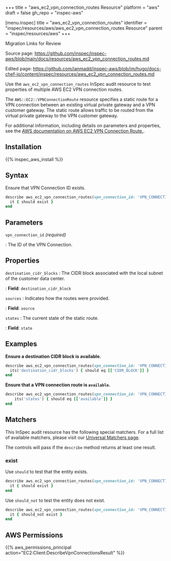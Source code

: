 +++
title = "aws_ec2_vpn_connection_routes Resource"
platform = "aws"
draft = false
gh_repo = "inspec-aws"

[menu.inspec]
title = "aws_ec2_vpn_connection_routes"
identifier = "inspec/resources/aws/aws_ec2_vpn_connection_routes Resource"
parent = "inspec/resources/aws"
+++

<div class="admonition-note">
<p class="admonition-note-title">Migration Links for Review</p>
<div class="admonition-note-text">
<p>Source page: <a href="https://github.com/inspec/inspec-aws/blob/main/docs/resources/aws_ec2_vpn_connection_routes.md">https://github.com/inspec/inspec-aws/blob/main/docs/resources/aws_ec2_vpn_connection_routes.md</a></p>
<p>Edited page: <a href="https://github.com/ianmadd/inspec-aws/blob/im/hugo/docs-chef-io/content/inspec/resources/aws_ec2_vpn_connection_routes.md">https://github.com/ianmadd/inspec-aws/blob/im/hugo/docs-chef-io/content/inspec/resources/aws_ec2_vpn_connection_routes.md</a></p>
</div>
</div>


Use the `aws_ec2_vpn_connection_routes` InSpec audit resource to test properties of multiple AWS EC2 VPN connection routes.

The `AWS::EC2::VPNConnectionRoute` resource specifies a static route for a VPN connection between an existing virtual private gateway and a VPN customer gateway. The static route allows traffic to be routed from the virtual private gateway to the VPN customer gateway.

For additional information, including details on parameters and properties, see the [AWS documentation on AWS EC2 VPN Connection Route.](https://docs.aws.amazon.com/AWSCloudFormation/latest/UserGuide/aws-resource-ec2-vpn-connection-route.html).

## Installation

{{% inspec_aws_install %}}

## Syntax

Ensure that VPN Connection ID exists.

```ruby
describe aws_ec2_vpn_connection_routes(vpn_connection_id: 'VPN_CONNECTION_ID') do
  it { should exist }
end
```

## Parameters

`vpn_connection_id` _(required)_

: The ID of the VPN Connection.

## Properties

`destination_cidr_blocks`
: The CIDR block associated with the local subnet of the customer data center.

: **Field**: `destination_cidr_block`

`sources`
: Indicates how the routes were provided.

: **Field**: `source`

`states`
: The current state of the static route.

: **Field**: `state`

## Examples

**Ensure a destination CIDR block is available.**

```ruby
describe aws_ec2_vpn_connection_routes(vpn_connection_id: 'VPN_CONNECTION_ID') do
  its('destination_cidr_blocks') { should eq [['CIDR_BLOCK']] }
end
```

**Ensure that a VPN connection route is `available`.**

```ruby
describe aws_ec2_vpn_connection_routes(vpn_connection_id: 'VPN_CONNECTION_ID') do
    its('states') { should eq [['available']] }
end
```

## Matchers

This InSpec audit resource has the following special matchers. For a full list of available matchers, please visit our [Universal Matchers page](https://www.inspec.io/docs/reference/matchers/).

The controls will pass if the `describe` method returns at least one result.

### exist

Use `should` to test that the entity exists.

```ruby
describe aws_ec2_vpn_connection_routes(vpn_connection_id: 'VPN_CONNECTION_ID') do
  it { should exist }
end
```

Use `should_not` to test the entity does not exist.

```ruby
describe aws_ec2_vpn_connection_routes(vpn_connection_id: 'VPN_CONNECTION_ID') do
  it { should_not exist }
end
```

## AWS Permissions

{{% aws_permissions_principal action="EC2:Client:DescribeVpnConnectionsResult" %}}
